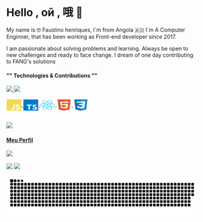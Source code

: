 #  Hello  , ой , 哦 👋
My name is 🤓 Faustino henriques, I´m from Angola 🇦🇴  I´m A Computer Enginner, that has been working as Front-end developer since 2017. 

I am passionate about solving problems and learning. Always be open to new challenges and ready to face change. I dream of one day contributing to FANG's solutions

#### "" Technologies & Contributions ""
<div>
<a href="https://github.com/f50kdev">
<img height="180em" src="https://github-readme-stats.vercel.app/api?username=pedromakengo&show_icons=true&theme=dracula&include_all_commits=true&count_private=true"/>
<img height="180em" src="https://github-readme-stats.vercel.app/api/top-langs/?username=pedromakengo&layout=compact&langs_count=7&theme=dracula"/>
</div>
<div style="display: inline_block"><br>
<img align="center" alt="Faustinohenriques-Js" height="30" width="40" src="https://raw.githubusercontent.com/devicons/devicon/master/icons/javascript/javascript-plain.svg">
<img align="center" alt="Faustinohenriques-Ts" height="30" width="40" src="https://raw.githubusercontent.com/devicons/devicon/master/icons/typescript/typescript-plain.svg">
<img align="center" alt="Faustinohenriques-React" height="30" width="40" src="https://raw.githubusercontent.com/devicons/devicon/master/icons/react/react-original.svg">
<img align="center" alt="Faustinohenriques-HTML" height="30" width="40" src="https://raw.githubusercontent.com/devicons/devicon/master/icons/html5/html5-original.svg">
<img align="center" alt="Faustinohenriques-CSS" height="30" width="40" src="https://raw.githubusercontent.com/devicons/devicon/master/icons/css3/css3-original.svg">

</div>

 
  
  ##
  <!--inserir a conta do instagram-->
<div> 
  <a href="https://www.instagram.com/henriquesf52/" target="_blank"><img src="https://img.shields.io/badge/-Instagram-%23E4405F?style=for-the-badge&logo=instagram&logoColor=white" target="_blank"></a>
 
 <!--inserir a conta do Twitch-->
 <a href="https://web.facebook.com/henriques.freezyii/"><h4 style="link:none"> Meu Perfil</h4> </a>
 	
  <a href = "eadpea2020@gmail.com"><img src="https://img.shields.io/badge/-Gmail-%23333?style=for-the-badge&logo=gmail&logoColor=white" target="_blank"></a>
  <!--logo youtube-->
<a href="https://www.youtube.com/channel/UC0v-IlxMc8jFQIPj7FLFZdw" rel="nofollow"><img src="https://camo.githubusercontent.com/d79c5549652f9c7690992eb49571d216a70a480681561cbd93bfbfc77c491e54/68747470733a2f2f696d672e736869656c64732e696f2f62616467652f596f75547562652d4646303030303f7374796c653d666f722d7468652d6261646765266c6f676f3d796f7574756265266c6f676f436f6c6f723d7768697465" data-canonical-src="https://img.shields.io/badge/YouTube-FF0000?style=for-the-badge&amp;logo=youtube&amp;logoColor=white" style="max-width: 100%;"></a>
  <a href="https://www.linkedin.com/in/faustino-henriques-317a84208" target="_blank"><img src="https://img.shields.io/badge/-LinkedIn-%230077B5?style=for-the-badge&logo=linkedin&logoColor=white" target="_blank"></a> 
 
 
  ![Snake animation](https://github.com/f50kdev/PedroMakengo/blob/output/github-contribution-grid-snake.svg)
 
</div>
</div>
